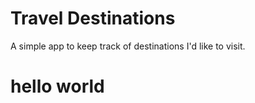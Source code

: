 # Travel Destinations

A simple app to keep track of destinations I'd like to visit.

# hello world
